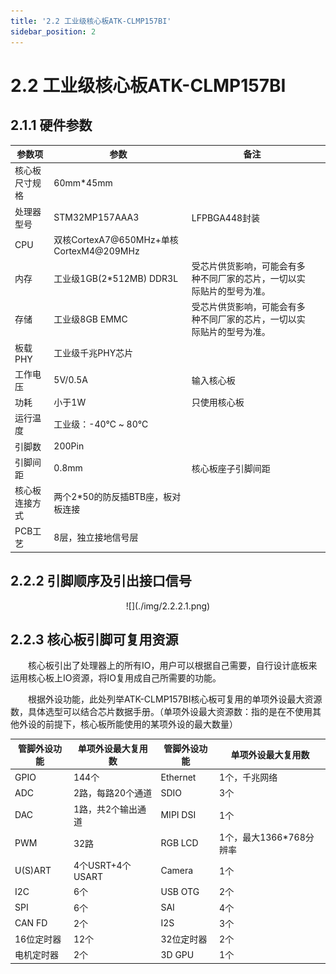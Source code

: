 ```yaml
---
title: '2.2 工业级核心板ATK-CLMP157BI'
sidebar_position: 2
---
```


# 2.2 工业级核心板ATK-CLMP157BI

## 2.1.1 硬件参数

| **参数项**     | **参数**                                | **备注**                                                     |      |
| -------------- | --------------------------------------- | ------------------------------------------------------------ | ---- |
| 核心板尺寸规格 | 60mm*45mm                               |                                                              |      |
| 处理器型号     | STM32MP157AAA3                          | LFPBGA448封装                                                |      |
| CPU            | 双核CortexA7@650MHz+单核CortexM4@209MHz |                                                              |      |
| 内存           | 工业级1GB(2*512MB) DDR3L                | 受芯片供货影响，可能会有多种不同厂家的芯片，一切以实际贴片的型号为准。 |      |
| 存储           | 工业级8GB EMMC                          | 受芯片供货影响，可能会有多种不同厂家的芯片，一切以实际贴片的型号为准。 |      |
| 板载PHY        | 工业级千兆PHY芯片                       |                                                              |      |
| 工作电压       | 5V/0.5A                                 | 输入核心板                                                   |      |
| 功耗           | 小于1W                                  | 只使用核心板                                                 |      |
| 运行温度       | 工业级：-40℃ ~ 80℃                      |                                                              |      |
| 引脚数         | 200Pin                                  |                                                              |      |
| 引脚间距       | 0.8mm                                   | 核心板座子引脚间距                                           |      |
| 核心板连接方式 | 两个2*50的防反插BTB座，板对板连接       |                                                              |      |
| PCB工艺        | 8层，独立接地信号层                     |                                                              |      |


## 2.2.2 引脚顺序及引出接口信号


<center>
![](./img/2.2.2.1.png)
</center>

## 2.2.3 核心板引脚可复用资源

&emsp;&emsp;核心板引出了处理器上的所有IO，用户可以根据自己需要，自行设计底板来运用核心板上IO资源，将IO复用成自己所需要的功能。

&emsp;&emsp;根据外设功能，此处列举ATK-CLMP157BI核心板可复用的单项外设最大资源数，具体选型可以结合芯片数据手册。（单项外设最大资源数：指的是在不使用其他外设的前提下，核心板所能使用的某项外设的最大数量）



| **管脚外设功能** | **单项外设最大复用数** | **管脚外设功能** | **单项外设最大复用数**  |
| ---------------- | ---------------------- | ---------------- | ----------------------- |
| GPIO             | 144个                  | Ethernet         | 1个，千兆网络           |
| ADC              | 2路，每路20个通道      | SDIO             | 3个                     |
| DAC              | 1路，共2个输出通道     | MIPI DSI         | 1个                     |
| PWM              | 32路                   | RGB LCD          | 1个，最大1366*768分辨率 |
| U(S)ART          | 4个USRT+4个USART       | Camera           | 1个                     |
| I2C              | 6个                    | USB OTG          | 2个                     |
| SPI              | 6个                    | SAI              | 4个                     |
| CAN FD           | 2个                    | I2S              | 3个                     |
| 16位定时器       | 12个                   | 32位定时器       | 2个                     |
| 电机定时器       | 2个                    | 3D GPU           | 1个                     |

